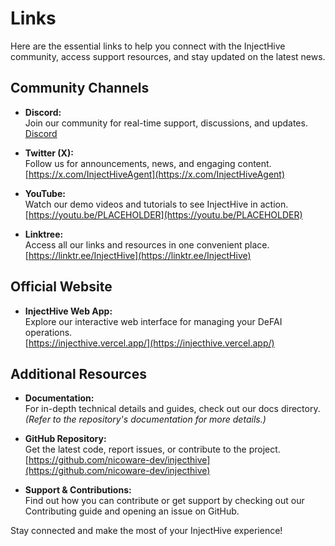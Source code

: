 # Links

Here are the essential links to help you connect with the InjectHive community, access support resources, and stay updated on the latest news.

## Community Channels

- **Discord:**  
  Join our community for real-time support, discussions, and updates.  
  [Discord](https://discord.gg/xv7bcRpgUw)

- **Twitter (X):**  
  Follow us for announcements, news, and engaging content.  
  [https://x.com/InjectHiveAgent](https://x.com/InjectHiveAgent)

- **YouTube:**  
  Watch our demo videos and tutorials to see InjectHive in action.  
  [https://youtu.be/PLACEHOLDER](https://youtu.be/PLACEHOLDER)

- **Linktree:**  
  Access all our links and resources in one convenient place.  
  [https://linktr.ee/InjectHive](https://linktr.ee/InjectHive)

## Official Website

- **InjectHive Web App:**  
  Explore our interactive web interface for managing your DeFAI operations.  
  [https://injecthive.vercel.app/](https://injecthive.vercel.app/)

## Additional Resources

- **Documentation:**  
  For in-depth technical details and guides, check out our docs directory.  
  *(Refer to the repository's documentation for more details.)*

- **GitHub Repository:**  
  Get the latest code, report issues, or contribute to the project.  
  [https://github.com/nicoware-dev/injecthive](https://github.com/nicoware-dev/injecthive)

- **Support & Contributions:**  
  Find out how you can contribute or get support by checking out our Contributing guide and opening an issue on GitHub.

Stay connected and make the most of your InjectHive experience!
